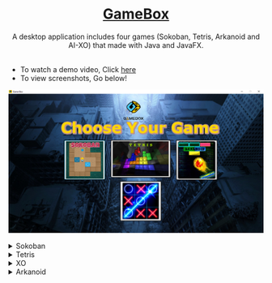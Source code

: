 <div align="center">
  <a href="https://github.com/Abanoub-Asaad/Game-Box">
    <h1>GameBox</h1>
  </a>
  A desktop application includes four games (Sokoban, Tetris, Arkanoid and AI-XO) that made with Java and JavaFX.
</div>

<br>

- To watch a demo video, Click [here](https://youtu.be/MmQH7oryvQs)
- To view screenshots, Go below!

![](Screenshots/GameBoxBackground.png) 

<details>
  <summary>Sokoban</summary>
<p>

![](Screenshots/SokobanFirstLevel.png) 
![](Screenshots/SokobanPracticeMode.png) 
![](Screenshots/SokobanSelectLevel.png) 

</p>
</details>


<details>
  <summary>Tetris</summary>
<p>

![](Screenshots/TetrisDifficulty.png) 
![](Screenshots/Tetris.png) 

</p>
</details>


<details>
  <summary>XO</summary>
<p>

![](Screenshots/XO.png) 

</p>
</details>



<details>
  <summary>Arkanoid</summary>
<p>


![](Screenshots/menu.png) 
![](Screenshots/before_start.png) 
![](Screenshots/after_start.png) 
![](Screenshots/enemy.png) 
![](Screenshots/draw.png) 

</p>
</details>








